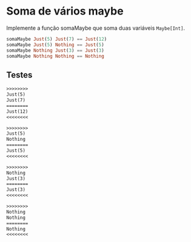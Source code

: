 # Soma de vários maybe

[](solver.hs)

Implemente a função somaMaybe que soma duas variáveis `Maybe[Int]`.

```hs
somaMaybe Just(5) Just(7) == Just(12)
somaMaybe Just(5) Nothing == Just(5)
somaMaybe Nothing Just(3) == Just(3)
somaMaybe Nothing Nothing == Nothing
```

## Testes

```txt
>>>>>>>>
Just(5)
Just(7)
========
Just(12)
<<<<<<<<

>>>>>>>>
Just(5)
Nothing
========
Just(5)
<<<<<<<<

>>>>>>>>
Nothing
Just(3)
========
Just(3)
<<<<<<<<

>>>>>>>>
Nothing
Nothing
========
Nothing
<<<<<<<<

```
